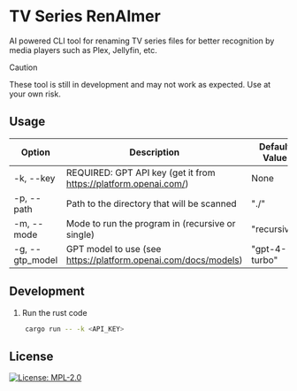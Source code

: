# TV Series RenAImer
AI powered CLI tool for renaming TV series files for better recognition by media players such as Plex, Jellyfin, etc.

> [!CAUTION]
> These tool is still in development and may not work as expected. Use at your own risk.

## Usage
| Option          | Description                                                      | Default Value |
| --------------- | ---------------------------------------------------------------- | ------------- |
| -k, --key       | REQUIRED: GPT API key (get it from https://platform.openai.com/) | None          |
| -p, --path      | Path to the directory that will be scanned                       | "./"          |
| -m, --mode      | Mode to run the program in (recursive or single)                 | "recursive"   |
| -g, --gtp_model | GPT model to use (see https://platform.openai.com/docs/models)   | "gpt-4-turbo" |

## Development
1. Run the rust code
```bash
    cargo run -- -k <API_KEY> 
```

## License
[![License: MPL-2.0](https://img.shields.io/badge/License-MPL--2.0-blue.svg)](LICENSE)
